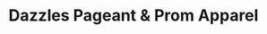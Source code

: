 ---
title: "Dazzles Pageant & Prom Apparel"
url: /columbia/dazzles-pageant-und-prom-apparel/
shop: Kleidung
---